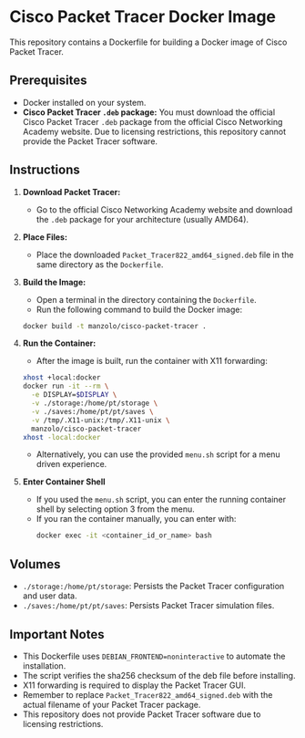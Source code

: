 # Cisco Packet Tracer Docker Image

This repository contains a Dockerfile for building a Docker image of Cisco Packet Tracer.

## Prerequisites

* Docker installed on your system.
* **Cisco Packet Tracer `.deb` package:** You must download the official Cisco Packet Tracer `.deb` package from the official Cisco Networking Academy website. Due to licensing restrictions, this repository cannot provide the Packet Tracer software.

## Instructions

1.  **Download Packet Tracer:**
    * Go to the official Cisco Networking Academy website and download the `.deb` package for your architecture (usually AMD64).
2.  **Place Files:**
    * Place the downloaded `Packet_Tracer822_amd64_signed.deb` file in the same directory as the `Dockerfile`.
3.  **Build the Image:**
    * Open a terminal in the directory containing the `Dockerfile`.
    * Run the following command to build the Docker image:

    ```bash
    docker build -t manzolo/cisco-packet-tracer .
    ```

4.  **Run the Container:**
    * After the image is built, run the container with X11 forwarding:

    ```bash
    xhost +local:docker
    docker run -it --rm \
      -e DISPLAY=$DISPLAY \
      -v ./storage:/home/pt/storage \
      -v ./saves:/home/pt/pt/saves \
      -v /tmp/.X11-unix:/tmp/.X11-unix \
      manzolo/cisco-packet-tracer
    xhost -local:docker
    ```

    * Alternatively, you can use the provided `menu.sh` script for a menu driven experience.

5.  **Enter Container Shell**
    * If you used the `menu.sh` script, you can enter the running container shell by selecting option 3 from the menu.
    * If you ran the container manually, you can enter with:
        ```bash
        docker exec -it <container_id_or_name> bash
        ```

## Volumes

* `./storage:/home/pt/storage`: Persists the Packet Tracer configuration and user data.
* `./saves:/home/pt/pt/saves`: Persists Packet Tracer simulation files.

## Important Notes

* This Dockerfile uses `DEBIAN_FRONTEND=noninteractive` to automate the installation.
* The script verifies the sha256 checksum of the deb file before installing.
* X11 forwarding is required to display the Packet Tracer GUI.
* Remember to replace `Packet_Tracer822_amd64_signed.deb` with the actual filename of your Packet Tracer package.
* This repository does not provide Packet Tracer software due to licensing restrictions.
